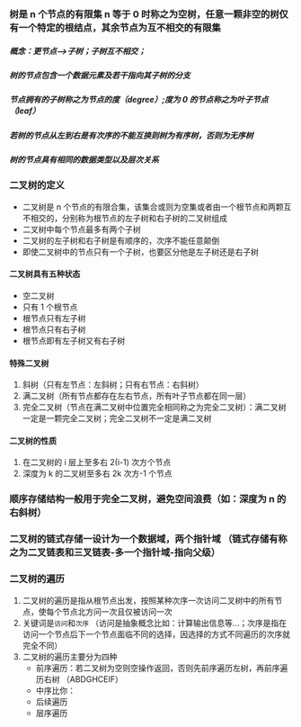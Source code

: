 ### 树是 n 个节点的有限集 n 等于 0 时称之为空树，任意一颗非空的树仅有一个特定的根结点，其余节点为互不相交的有限集

##### 概念：更节点-->子树；子树互不相交；

##### 树的节点包含一个数据元素及若干指向其子树的分支

##### 节点拥有的子树称之为节点的度（degree）;度为 0 的节点称之为叶子节点（leaf）

##### 若树的节点从左到右是有次序的不能互换则树为有序树，否则为无序树

##### 树的节点具有相同的数据类型以及层次关系

### 二叉树的定义

- 二叉树是 n 个节点的有限合集，该集合或则为空集或者由一个根节点和两颗互不相交的，分别称为根节点的左子树和右子树的二叉树组成
- 二叉树中每个节点最多有两个子树
- 二叉树的左子树和右子树是有顺序的，次序不能任意颠倒
- 即使二叉树中的节点只有一个子树，也要区分他是左子树还是右子树

#### 二叉树具有五种状态

- 空二叉树
- 只有 1 个根节点
- 根节点只有左子树
- 根节点只有右子树
- 根节点即有左子树又有右子树

#### 特殊二叉树

1. 斜树（只有左节点：左斜树；只有右节点：右斜树）
2. 满二叉树（所有节点都存在左右节点，所有叶子节点都在同一层）
3. 完全二叉树（节点在满二叉树中位置完全相同称之为完全二叉树）：满二叉树一定是一颗完全二叉树；完全二叉树不一定是满二叉树

#### 二叉树的性质

1. 在二叉树的 i 层上至多右 2(i-1) 次方个节点
2. 深度为 k 的二叉树至多右 2k 次方-1 个节点

### 顺序存储结构一般用于完全二叉树，避免空间浪费（如：深度为 n 的右斜树）

### 二叉树的链式存储一设计为一个数据域，两个指针域 （链式存储有称之为二叉链表和三叉链表-多一个指针域-指向父级）

### 二叉树的遍历

1. 二叉树的遍历是指从根节点出发，按照某种次序一次访问二叉树中的所有节点，使每个节点北方问一次且仅被访问一次
2. 关键词是`访问`和`次序` （访问是抽象概念比如：计算输出信息等...；次序是指在访问一个节点后下一个节点面临不同的选择，因选择的方式不同遍历的次序就完全不同）
3. 二叉树的遍历主要分为四种
    - 前序遍历：若二叉树为空则空操作返回，否则先前序遍历左树，再前序遍历右树 （ABDGHCEIF）
    - 中序比你：
    - 后续遍历
    - 层序遍历

